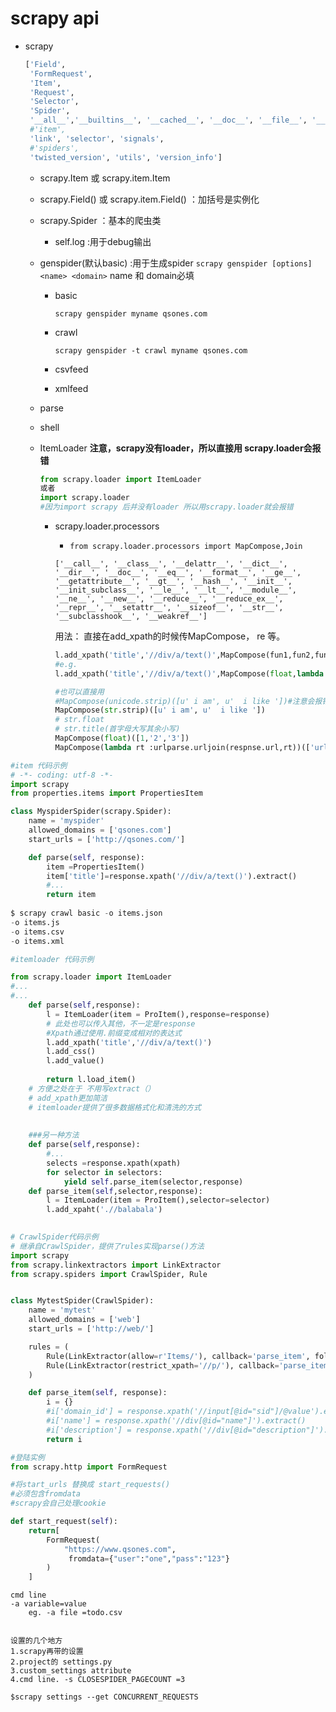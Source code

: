 # scrapy api
- scrapy

  ```python
  ['Field', 
   'FormRequest', 
   'Item', 
   'Request',
   'Selector',
   'Spider',
   '__all__','__builtins__', '__cached__', '__doc__', '__file__', '__loader__', '__name__', '__package__', '__path__', '__spec__', '__version__', '_txv', 'exceptions', 'http', 
   #'item',
   'link', 'selector', 'signals', 
   #'spiders', 
   'twisted_version', 'utils', 'version_info']
  ```

  

  - scrapy.Item 或 scrapy.item.Item

  - scrapy.Field() 或 scrapy.item.Field() ：加括号是实例化

  - scrapy.Spider ：基本的爬虫类

    - self.log :用于debug输出

  - genspider(默认basic) :用于生成spider
    `scrapy genspider [options] <name> <domain>` name 和 domain必填
    - basic

      ```
      scrapy genspider myname qsones.com
      ```
    - crawl 

      ```
      scrapy genspider -t crawl myname qsones.com
      ```
    - csvfeed
    - xmlfeed

  - parse

  - shell

  - ItemLoader **注意，scrapy没有loader，所以直接用 scrapy.loader会报错**

    ```python
    from scrapy.loader import ItemLoader
    或者
    import scrapy.loader
    #因为import scrapy 后并没有loader 所以用scrapy.loader就会报错
    ```

    - scrapy.loader.processors

      -  `from scrapy.loader.processors import MapCompose,Join`

        ```
        ['__call__', '__class__', '__delattr__', '__dict__', '__dir__', '__doc__', '__eq__', '__format__', '__ge__', '__getattribute__', '__gt__', '__hash__', '__init__', '__init_subclass__', '__le__', '__lt__', '__module__', '__ne__', '__new__', '__reduce__', '__reduce_ex__', '__repr__', '__setattr__', '__sizeof__', '__str__', '__subclasshook__', '__weakref__']
        ```

        用法： 直接在add_xpath的时候传MapCompose， re 等。

        ```python
        l.add_xpath('title','//div/a/text()',MapCompose(fun1,fun2,fun3..))
        #e.g.
        l.add_xpath('title','//div/a/text()',MapCompose(float,lambda i:i*2),re='[0-9]') #==========这里的用法比较实用
        
        #也可以直接用
        #MapCompose(unicode.strip)([u' i am', u'  i like '])#注意会报错，python3中，用str代替unicode
        MapCompose(str.strip)([u' i am', u'  i like '])
        # str.float
        # str.title(首字母大写其余小写)
        MapCompose(float)([1,'2','3'])
        MapCompose(lambda rt :urlparse.urljoin(respnse.url,rt))(['url1','url2'])
        ```

        

```python
#item 代码示例
# -*- coding: utf-8 -*-
import scrapy
from properties.items import PropertiesItem

class MyspiderSpider(scrapy.Spider):
    name = 'myspider'
    allowed_domains = ['qsones.com']
    start_urls = ['http://qsones.com/']

    def parse(self, response):
        item =PropertiesItem()
        item['title']=response.xpath('//div/a/text()').extract()
        #...
        return item
    
$ scrapy crawl basic -o items.json
-o items.js
-o items.csv
-o items.xml
```



```python
#itemloader 代码示例

from scrapy.loader import ItemLoader
#...
#...
	def parse(self,response):
        l = ItemLoader(item = ProItem(),response=response)
        # 此处也可以传入其他，不一定是response
        #Xpath通过使用.前缀变成相对的表达式
        l.add_xpath('title','//div/a/text()')
        l.add_css()
        l.add_value()
        
        return l.load_item()
    # 方便之处在于 不用写extract（）
    # add_xpath更加简洁
    # itemloader提供了很多数据格式化和清洗的方式
    
    
    ###另一种方法
    def parse(self,response):
		#...
        selects =response.xpath(xpath)
        for selector in selectors:
            yield self.parse_item(selector,response)
    def parse_item(self,selector,response):
		l = ItemLoader(item = ProItem(),selector=selector)
        l.add_xpaht('.//balabala')
       
```

```python
# CrawlSpider代码示例
# 继承自CrawlSpider，提供了rules实现parse()方法
import scrapy
from scrapy.linkextractors import LinkExtractor
from scrapy.spiders import CrawlSpider, Rule


class MytestSpider(CrawlSpider):
    name = 'mytest'
    allowed_domains = ['web']
    start_urls = ['http://web/']

    rules = (
        Rule(LinkExtractor(allow=r'Items/'), callback='parse_item', follow=True),
        Rule(LinkExtractor(restrict_xpath='//p/'), callback='parse_item', follow=True),
    )

    def parse_item(self, response):
        i = {}
        #i['domain_id'] = response.xpath('//input[@id="sid"]/@value').extract()
        #i['name'] = response.xpath('//div[@id="name"]').extract()
        #i['description'] = response.xpath('//div[@id="description"]').extract()
        return i

```



```python
#登陆实例
from scrapy.http import FormRequest

#将start_urls 替换成 start_requests()
#必须包含fromdata
#scrapy会自己处理cookie

def start_request(self):
    return[
        FormRequest(
            "https://www.qsones.com",
             fromdata={"user":"one","pass":"123"}
        )
    ]
```

```
cmd line
-a variable=value
	eg. -a file =todo.csv
	

设置的几个地方
1.scrapy再带的设置
2.project的 settings.py
3.custom_settings attribute
4.cmd line. -s CLOSESPIDER_PAGECOUNT =3

$scrapy settings --get CONCURRENT_REQUESTS

```

